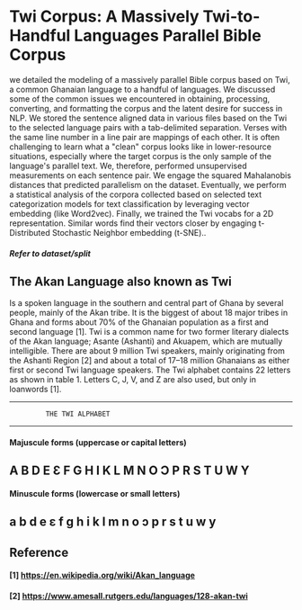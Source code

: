# Twi Corpus: A Massively Twi-to-Handful Languages Parallel Bible Corpus 
we detailed the modeling of a massively parallel Bible corpus based on Twi, a common Ghanaian language to a handful of languages. We discussed some of the common issues we encountered in obtaining, processing, converting, and formatting the corpus and the latent desire for success in NLP. We stored the sentence aligned data in various files based on the Twi to the selected language pairs with a tab-delimited separation. Verses with the same line number in a line pair are mappings of each other. It is often challenging to learn what a "clean" corpus looks like in lower-resource situations, especially where the target corpus is the only sample of the language's parallel text. We, therefore, performed unsupervised measurements on each sentence pair. We engage the squared Mahalanobis distances that predicted parallelism on the dataset. Eventually, we perform a statistical analysis of the corpora collected based on selected text categorization models for text classification by leveraging vector embedding (like Word2vec). Finally, we trained the Twi vocabs for a 2D representation. Similar words find their vectors closer by engaging t-Distributed Stochastic Neighbor embedding (t-SNE).. 
##### Refer to dataset/split

## The Akan Language also known as Twi
Is a spoken language in the southern and central part of Ghana by several people, mainly of the Akan tribe. It is the biggest of about 18 major tribes in Ghana and forms about 70% of the Ghanaian population as a first and second language [1]. Twi is a common name for two former literary dialects of the Akan language; Asante (Ashanti) and Akuapem, which are mutually intelligible. There are about 9 million Twi speakers, mainly originating from the Ashanti Region [2] and about a total of 17–18 million Ghanaians as either first or second Twi language speakers. The Twi alphabet contains 22 letters as shown in table 1. Letters C, J, V, and Z are also used, but only in loanwords [1]. 
__________________________________________________
             THE TWI ALPHABET
__________________________________________________
#### Majuscule forms (uppercase or capital letters)

## A	B	D	E	Ɛ	F	G	H	I	K	L	M	N	O	Ɔ	P	R	S	T	U	W	Y

#### Minuscule forms (lowercase or small letters)

## a	b	d	e	ɛ	f	g	h	i	k	l	m	n	o	ɔ	p	r	s	t	u	w	y


## Reference
#### [1] https://en.wikipedia.org/wiki/Akan_language
#### [2] https://www.amesall.rutgers.edu/languages/128-akan-twi
